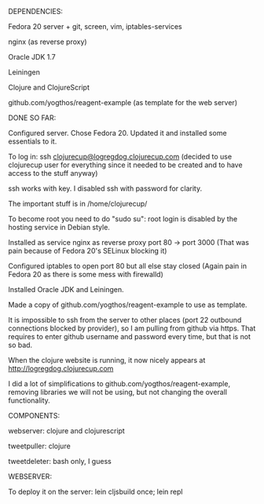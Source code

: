 DEPENDENCIES:

Fedora 20 server + git, screen, vim, iptables-services

nginx (as reverse proxy)

Oracle JDK 1.7

Leiningen

Clojure and ClojureScript

github.com/yogthos/reagent-example (as template for the web server)


DONE SO FAR:

Configured server. Chose Fedora 20. Updated it and installed some essentials to it.

To log in: ssh clojurecup@logregdog.clojurecup.com (decided to use clojurecup user for everything since it needed to be created and to have access to the stuff anyway)

ssh works with key. I disabled ssh with password for clarity.

The important stuff is in /home/clojurecup/

To become root you need to do "sudo su": root login is disabled by the hosting service in Debian style.

Installed as service nginx as reverse proxy port 80 -> port 3000 (That was pain because of Fedora 20's SELinux blocking it)

Configured iptables to open port 80 but all else stay closed (Again pain in Fedora 20 as there is some mess with firewalld)

Installed Oracle JDK and Leiningen.

Made a copy of github.com/yogthos/reagent-example to use as template.

It is impossible to ssh from the server to other places (port 22 outbound connections blocked by provider), so I am pulling from github via https. That requires to enter github username and password every time, but that is not so bad.

When the clojure website is running, it now nicely appears at http://logregdog.clojurecup.com

I did a lot of simplifications to github.com/yogthos/reagent-example, removing libraries we will not be using, but not changing the overall functionality.

COMPONENTS:

webserver: clojure and clojurescript

tweetpuller: clojure

tweetdeleter: bash only, I guess

WEBSERVER:

To deploy it on the server: lein cljsbuild once; lein repl
